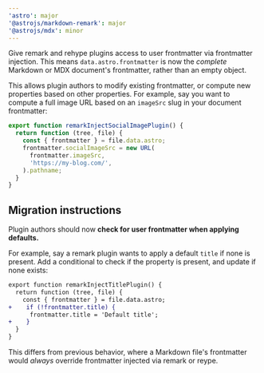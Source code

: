 ```yaml
---
'astro': major
'@astrojs/markdown-remark': major
'@astrojs/mdx': minor
---
```


Give remark and rehype plugins access to user frontmatter via frontmatter injection. This means `data.astro.frontmatter` is now the _complete_ Markdown or MDX document's frontmatter, rather than an empty object.

This allows plugin authors to modify existing frontmatter, or compute new properties based on other properties. For example, say you want to compute a full image URL based on an `imageSrc` slug in your document frontmatter:

```ts
export function remarkInjectSocialImagePlugin() {
  return function (tree, file) {
    const { frontmatter } = file.data.astro;
    frontmatter.socialImageSrc = new URL(
      frontmatter.imageSrc,
      'https://my-blog.com/',
    ).pathname;
  }
}
```

## Migration instructions

Plugin authors should now **check for user frontmatter when applying defaults.**

For example, say a remark plugin wants to apply a default `title` if none is present. Add a conditional to check if the property is present, and update if none exists:

```diff
export function remarkInjectTitlePlugin() {
  return function (tree, file) {
    const { frontmatter } = file.data.astro;
+    if (!frontmatter.title) {
      frontmatter.title = 'Default title';
+    }
  }
}
```

This differs from previous behavior, where a Markdown file's frontmatter would _always_ override frontmatter injected via remark or reype.
